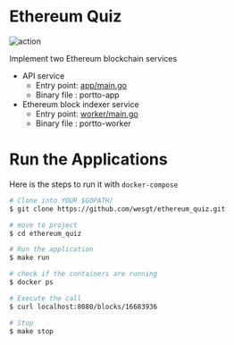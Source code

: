 # Ethereum Quiz
![action](https://github.com/wesgt/ethereum_quiz/actions/workflows/go.yml/badge.svg)

Implement two Ethereum blockchain services
- API service
  - Entry point: [app/main.go](https://github.com/wesgt/ethereum_quiz/blob/master/app/main.go)
  - Binary file : portto-app
- Ethereum block indexer service
  - Entry point: [worker/main.go](https://github.com/wesgt/ethereum_quiz/blob/master/worker/main.go)
  - Binary file : portto-worker

# Run the Applications
Here is the steps to run it with `docker-compose`

```bash
# Clone into YOUR $GOPATH/
$ git clone https://github.com/wesgt/ethereum_quiz.git

# move to project
$ cd ethereum_quiz

# Run the application
$ make run

# check if the containers are running
$ docker ps

# Execute the call
$ curl localhost:8080/blocks/16683936

# Stop
$ make stop
```
